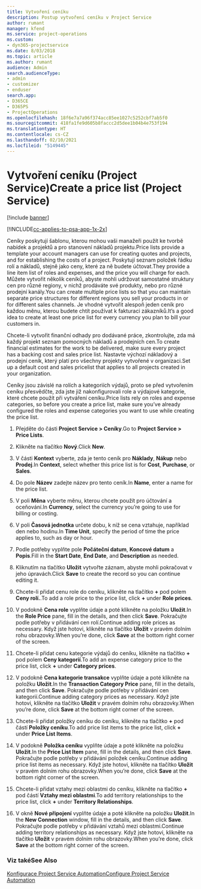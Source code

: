 ```yaml
---
title: Vytvoření ceníku
description: Postup vytvoření ceníku v Project Service
author: rumant
manager: kfend
ms.service: project-operations
ms.custom:
- dyn365-projectservice
ms.date: 8/03/2018
ms.topic: article
ms.author: rumant
audience: Admin
search.audienceType:
- admin
- customizer
- enduser
search.app:
- D365CE
- D365PS
- ProjectOperations
ms.openlocfilehash: 18f6e7a7a96f374acc85ee1027c5252cbf7ab5f0
ms.sourcegitcommit: 418fa1fe9d605b8faccc2d5dee1b04b4e753f194
ms.translationtype: HT
ms.contentlocale: cs-CZ
ms.lasthandoff: 02/10/2021
ms.locfileid: "5149445"
---
```

# <a name="create-a-price-list-project-service"></a><span data-ttu-id="dcd75-103">Vytvoření ceníku (Project Service)</span><span class="sxs-lookup"><span data-stu-id="dcd75-103">Create a price list (Project Service)</span></span>

[!include [banner](../includes/psa-now-project-operations.md)]

[!INCLUDE[cc-applies-to-psa-app-1x-2x](../includes/cc-applies-to-psa-app-1x-2x.md)]

<span data-ttu-id="dcd75-104">Ceníky poskytují šablonu, kterou mohou vaši manažeři použít ke tvorbě nabídek a projektů a pro stanovení nákladů projektu.</span><span class="sxs-lookup"><span data-stu-id="dcd75-104">Price lists provide a template your account managers can use for creating quotes and projects, and for establishing the costs of a project.</span></span> <span data-ttu-id="dcd75-105">Poskytují seznam položek řádku rolí a nákladů, stejně jako ceny, které za ně budete účtovat.</span><span class="sxs-lookup"><span data-stu-id="dcd75-105">They provide a line item list of roles and expenses, and the price you will charge for each.</span></span> <span data-ttu-id="dcd75-106">Můžete vytvořit několik ceníků, abyste mohli udržovat samostatné struktury cen pro různé regiony, v nichž prodáváte své produkty, nebo pro různé prodejní kanály.</span><span class="sxs-lookup"><span data-stu-id="dcd75-106">You can create multiple price lists so that you can maintain separate price structures for different regions you sell your products in or for different sales channels.</span></span> <span data-ttu-id="dcd75-107">Je vhodné vytvořit alespoň jeden ceník pro každou měnu, kterou budete chtít používat k fakturaci zákazníků.</span><span class="sxs-lookup"><span data-stu-id="dcd75-107">It’s a good idea to create at least one price list for every currency you plan to bill your customers in.</span></span>  
  
<span data-ttu-id="dcd75-108">Chcete-li vytvořit finanční odhady pro dodávané práce, zkontrolujte, zda má každý projekt seznam pomocných nákladů a prodejních cen.</span><span class="sxs-lookup"><span data-stu-id="dcd75-108">To create financial estimates for the work to be delivered, make sure every project has a backing cost and sales price list.</span></span> <span data-ttu-id="dcd75-109">Nastavte výchozí nákladový a prodejní ceník, který platí pro všechny projekty vytvořené v organizaci.</span><span class="sxs-lookup"><span data-stu-id="dcd75-109">Set up a default cost and sales pricelist that applies to all projects created in your organization.</span></span>  
  
<span data-ttu-id="dcd75-110">Ceníky jsou závislé na rolích a kategoriích výdajů, proto se před vytvořením ceníku přesvědčte, zda jste již nakonfigurovali role a výdajové kategorie, které chcete použít při vytváření ceníku.</span><span class="sxs-lookup"><span data-stu-id="dcd75-110">Price lists rely on roles and expense categories, so before you create a price list, make sure you’ve already configured the roles and expense categories you want to use while creating the price list.</span></span>  
  
1.  <span data-ttu-id="dcd75-111">Přejděte do části **Project Service > Ceníky**.</span><span class="sxs-lookup"><span data-stu-id="dcd75-111">Go to **Project Service > Price Lists**.</span></span>  
  
2.  <span data-ttu-id="dcd75-112">Klikněte na tlačítko **Nový**.</span><span class="sxs-lookup"><span data-stu-id="dcd75-112">Click **New**.</span></span>  
  
3.  <span data-ttu-id="dcd75-113">V části **Kontext** vyberte, zda je tento ceník pro **Náklady**, **Nákup** nebo **Prodej**.</span><span class="sxs-lookup"><span data-stu-id="dcd75-113">In **Context**, select whether this price list is for **Cost**, **Purchase**, or **Sales**.</span></span>  
  
4.  <span data-ttu-id="dcd75-114">Do pole **Název** zadejte název pro tento ceník.</span><span class="sxs-lookup"><span data-stu-id="dcd75-114">In **Name**, enter a name for the price list.</span></span>  
  
5.  <span data-ttu-id="dcd75-115">V poli **Měna** vyberte měnu, kterou chcete použít pro účtování a oceňování.</span><span class="sxs-lookup"><span data-stu-id="dcd75-115">In **Currency**, select the currency you’re going to use for billing or costing.</span></span>  
  
6.  <span data-ttu-id="dcd75-116">V poli **Časová jednotka** určete dobu, k níž se cena vztahuje, například den nebo hodinu.</span><span class="sxs-lookup"><span data-stu-id="dcd75-116">In **Time Unit**, specify the period of time the price applies to, such as day or hour.</span></span>  
  
7.  <span data-ttu-id="dcd75-117">Podle potřeby vyplňte pole  **Počáteční datum**, **Koncové datum** a **Popis**.</span><span class="sxs-lookup"><span data-stu-id="dcd75-117">Fill in the **Start Date**, **End Date**, and **Description** as needed.</span></span>  
  
8.  <span data-ttu-id="dcd75-118">Kliknutím na tlačítko **Uložit** vytvořte záznam, abyste mohli pokračovat v jeho úpravách.</span><span class="sxs-lookup"><span data-stu-id="dcd75-118">Click **Save** to create the record so you can continue editing it.</span></span>  
  
9. <span data-ttu-id="dcd75-119">Chcete-li přidat cenu role do ceníku, klikněte na tlačítko **+** pod polem **Ceny rolí.**.</span><span class="sxs-lookup"><span data-stu-id="dcd75-119">To add a role price to the price list, click **+** under **Role prices**.</span></span>  
  
10. <span data-ttu-id="dcd75-120">V podokně **Cena role** vyplňte údaje a poté klikněte na položku **Uložit**.</span><span class="sxs-lookup"><span data-stu-id="dcd75-120">In the **Role Price** pane, fill in the details, and then click **Save**.</span></span> <span data-ttu-id="dcd75-121">Pokračujte podle potřeby v přidávání cen rolí.</span><span class="sxs-lookup"><span data-stu-id="dcd75-121">Continue adding role prices as necessary.</span></span> <span data-ttu-id="dcd75-122">Když jste hotovi, klikněte na tlačítko **Uložit** v pravém dolním rohu obrazovky.</span><span class="sxs-lookup"><span data-stu-id="dcd75-122">When you’re done, click **Save** at the bottom right corner of the screen.</span></span>  
  
11. <span data-ttu-id="dcd75-123">Chcete-li přidat cenu kategorie výdajů do ceníku, klikněte na tlačítko **+** pod polem **Ceny kategorií**.</span><span class="sxs-lookup"><span data-stu-id="dcd75-123">To add an expense category price to the price list, click **+** under **Category prices**.</span></span>  
  
12. <span data-ttu-id="dcd75-124">V podokně **Cena kategorie transakce** vyplňte údaje a poté klikněte na položku **Uložit**.</span><span class="sxs-lookup"><span data-stu-id="dcd75-124">In the **Transaction Category Price** pane, fill in the details, and then click **Save**.</span></span> <span data-ttu-id="dcd75-125">Pokračujte podle potřeby v přidávání cen kategorií.</span><span class="sxs-lookup"><span data-stu-id="dcd75-125">Continue adding category prices as necessary.</span></span> <span data-ttu-id="dcd75-126">Když jste hotovi, klikněte na tlačítko **Uložit** v pravém dolním rohu obrazovky.</span><span class="sxs-lookup"><span data-stu-id="dcd75-126">When you’re done, click **Save** at the bottom right corner of the screen.</span></span>  
  
13. <span data-ttu-id="dcd75-127">Chcete-li přidat položky ceníku do ceníku, klikněte na tlačítko **+** pod částí **Položky ceníku**.</span><span class="sxs-lookup"><span data-stu-id="dcd75-127">To add price list items to the price list, click **+** under **Price List Items**.</span></span>  
  
14. <span data-ttu-id="dcd75-128">V podokně **Položka ceníku** vyplňte údaje a poté klikněte na položku **Uložit**.</span><span class="sxs-lookup"><span data-stu-id="dcd75-128">In the **Price List Item** pane, fill in the details, and then click **Save**.</span></span> <span data-ttu-id="dcd75-129">Pokračujte podle potřeby v přidávání položek ceníku.</span><span class="sxs-lookup"><span data-stu-id="dcd75-129">Continue adding price list items as necessary.</span></span> <span data-ttu-id="dcd75-130">Když jste hotovi, klikněte na tlačítko **Uložit** v pravém dolním rohu obrazovky.</span><span class="sxs-lookup"><span data-stu-id="dcd75-130">When you’re done, click **Save** at the bottom right corner of the screen.</span></span>  
  
15. <span data-ttu-id="dcd75-131">Chcete-li přidat vztahy mezi oblastmi do ceníku, klikněte na tlačítko **+** pod částí **Vztahy mezi oblastmi**.</span><span class="sxs-lookup"><span data-stu-id="dcd75-131">To add territory relationships to the price list, click **+** under **Territory Relationships**.</span></span>  
  
16. <span data-ttu-id="dcd75-132">V okně **Nové připojení** vyplňte údaje a poté klikněte na položku **Uložit**.</span><span class="sxs-lookup"><span data-stu-id="dcd75-132">In the **New Connection** window, fill in the details, and then click **Save**.</span></span> <span data-ttu-id="dcd75-133">Pokračujte podle potřeby v přidávání vztahů mezi oblastmi.</span><span class="sxs-lookup"><span data-stu-id="dcd75-133">Continue adding territory relationships as necessary.</span></span> <span data-ttu-id="dcd75-134">Když jste hotovi, klikněte na tlačítko **Uložit** v pravém dolním rohu obrazovky.</span><span class="sxs-lookup"><span data-stu-id="dcd75-134">When you’re done, click **Save** at the bottom right corner of the screen.</span></span>  
  
### <a name="see-also"></a><span data-ttu-id="dcd75-135">Viz také</span><span class="sxs-lookup"><span data-stu-id="dcd75-135">See Also</span></span>  
 [<span data-ttu-id="dcd75-136">Konfigurace Project Service Automation</span><span class="sxs-lookup"><span data-stu-id="dcd75-136">Configure Project Service Automation</span></span>](../psa/configure.md)
